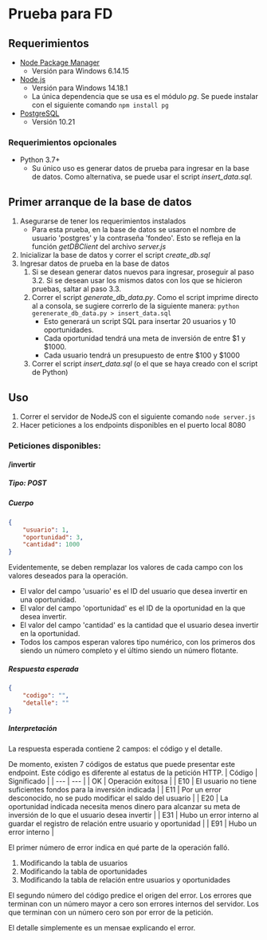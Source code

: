 # Prueba para FD

## Requerimientos

- [Node Package Manager](https://www.npmjs.com/)
	- Versión para Windows 6.14.15
- [Node.js](https://nodejs.org/en/)
	- Versión para Windows 14.18.1
	- La única dependencia que se usa es el módulo _pg_. Se puede instalar con el siguiente comando
		`npm install pg`
- [PostgreSQL](https://www.postgresql.org/download/)
	- Versión 10.21

### Requerimientos opcionales

- Python 3.7+
	- Su único uso es generar datos de prueba para ingresar en la base de datos. Como alternativa, se puede usar el script _insert_data.sql_.

## Primer arranque de la base de datos

1. Asegurarse de tener los requerimientos instalados
	- Para esta prueba, en la base de datos se usaron el nombre de usuario 'postgres' y la contraseña 'fondeo'. Esto se refleja en la función _getDBClient_ del archivo _server.js_
2. Inicializar la base de datos y correr el script _create_db.sql_
3. Ingresar datos de prueba en la base de datos
	1. Si se desean generar datos nuevos para ingresar, proseguir al paso 3.2. Si se desean usar los mismos datos con los que se hicieron pruebas, saltar al paso 3.3.
	2. Correr el script _generate_db_data.py_. Como el script imprime directo al a consola, se sugiere correrlo de la siguiente manera:
		`python gerenerate_db_data.py > insert_data.sql`
		- Esto generará un script SQL para insertar 20 usuarios y 10 oportunidades. 
    	- Cada oportunidad tendrá una meta de inversión de entre $1 y $1000.
    	- Cada usuario tendrá un presupuesto de entre $100 y $1000
    3. Correr el script _insert_data.sql_ (o el que se haya creado con el script de Python)

## Uso

1. Correr el servidor de NodeJS con el siguiente comando
`node server.js`
2. Hacer peticiones a los endpoints disponibles en el puerto local 8080

### Peticiones disponibles:
#### /invertir
##### Tipo: POST
##### Cuerpo 
```JSON
{
    "usuario": 1,
    "oportunidad": 3,
    "cantidad": 1000
}
```
Evidentemente, se deben remplazar los valores de cada campo con los valores deseados para la operación.
- El valor del campo 'usuario' es el ID del usuario que desea invertir en una oportunidad.
- El valor del campo 'oportunidad' es el ID de la oportunidad en la que desea invertir.
- El valor del campo 'cantidad' es la cantidad que el usuario desea invertir en la oportunidad.
- Todos los campos esperan valores tipo numérico, con los primeros dos siendo un número completo y el último siendo un número flotante.
##### Respuesta esperada
```JSON
{
    "codigo": "",
    "detalle": ""
}
```
##### Interpretación

La respuesta esperada contiene 2 campos: el código y el detalle.

De momento, existen 7 códigos de estatus que puede presentar este endpoint. Este código es diferente al estatus de la petición HTTP.
| Código | Significado |
| --- | --- |
| OK  | Operación exitosa |
| E10 | El usuario no tiene suficientes fondos para la inversión indicada |
| E11 | Por un error desconocido, no se pudo modificar el saldo del usuario |
| E20 | La oportunidad indicada necesita menos dinero para alcanzar su meta de inversión de lo que el usuario desea invertir |
| E31 | Hubo un error interno al guardar el registro de relación entre usuario y oportunidad |
| E91 | Hubo un error interno |

El primer número de error indica en qué parte de la operación falló.

1. Modificando la tabla de usuarios
2. Modificando la tabla de oportunidades
3. Modificando la tabla de relación entre usuarios y oportunidades

El segundo número del código predice el origen del error. Los errores que terminan con un número mayor a cero son errores internos del servidor. Los que terminan con un número cero son por error de la petición.

El detalle simplemente es un mensae explicando el error.